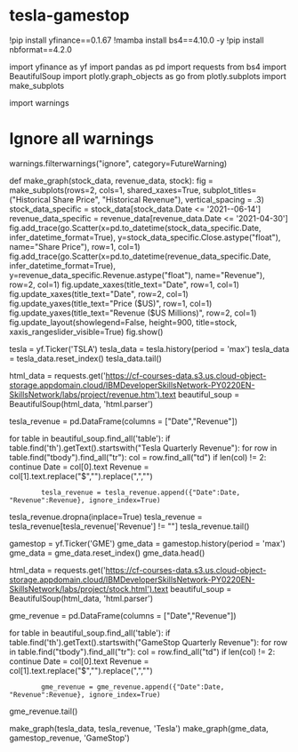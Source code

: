 # tesla-gamestop

!pip install yfinance==0.1.67
!mamba install bs4==4.10.0 -y
!pip install nbformat==4.2.0

import yfinance as yf
import pandas as pd
import requests
from bs4 import BeautifulSoup
import plotly.graph_objects as go
from plotly.subplots import make_subplots

import warnings
# Ignore all warnings
warnings.filterwarnings("ignore", category=FutureWarning)

def make_graph(stock_data, revenue_data, stock):
    fig = make_subplots(rows=2, cols=1, shared_xaxes=True, subplot_titles=("Historical Share Price", "Historical Revenue"), vertical_spacing = .3)
    stock_data_specific = stock_data[stock_data.Date <= '2021--06-14']
    revenue_data_specific = revenue_data[revenue_data.Date <= '2021-04-30']
    fig.add_trace(go.Scatter(x=pd.to_datetime(stock_data_specific.Date, infer_datetime_format=True), y=stock_data_specific.Close.astype("float"), name="Share Price"), row=1, col=1)
    fig.add_trace(go.Scatter(x=pd.to_datetime(revenue_data_specific.Date, infer_datetime_format=True), y=revenue_data_specific.Revenue.astype("float"), name="Revenue"), row=2, col=1)
    fig.update_xaxes(title_text="Date", row=1, col=1)
    fig.update_xaxes(title_text="Date", row=2, col=1)
    fig.update_yaxes(title_text="Price ($US)", row=1, col=1)
    fig.update_yaxes(title_text="Revenue ($US Millions)", row=2, col=1)
    fig.update_layout(showlegend=False,
    height=900,
    title=stock,
    xaxis_rangeslider_visible=True)
    fig.show()


tesla = yf.Ticker('TSLA')
tesla_data = tesla.history(period = 'max')
tesla_data = tesla_data.reset_index()
tesla_data.tail()

html_data = requests.get('https://cf-courses-data.s3.us.cloud-object-storage.appdomain.cloud/IBMDeveloperSkillsNetwork-PY0220EN-SkillsNetwork/labs/project/revenue.htm').text
beautiful_soup = BeautifulSoup(html_data, 'html.parser')

tesla_revenue = pd.DataFrame(columns = ["Date","Revenue"])

for table in beautiful_soup.find_all('table'):
    if table.find('th').getText().startswith("Tesla Quarterly Revenue"):
        for row in table.find("tbody").find_all("tr"):
            col = row.find_all("td")
            if len(col) != 2: continue
            Date = col[0].text
            Revenue = col[1].text.replace("$","").replace(",","")
               
            tesla_revenue = tesla_revenue.append({"Date":Date, "Revenue":Revenue}, ignore_index=True)

tesla_revenue.dropna(inplace=True)
tesla_revenue = tesla_revenue[tesla_revenue['Revenue'] != ""]
tesla_revenue.tail()

gamestop = yf.Ticker('GME')
gme_data = gamestop.history(period = 'max')
gme_data = gme_data.reset_index()
gme_data.head()

html_data = requests.get('https://cf-courses-data.s3.us.cloud-object-storage.appdomain.cloud/IBMDeveloperSkillsNetwork-PY0220EN-SkillsNetwork/labs/project/stock.html').text
beautiful_soup = BeautifulSoup(html_data, 'html.parser')

gme_revenue = pd.DataFrame(columns = ["Date","Revenue"])

for table in beautiful_soup.find_all('table'):
    if table.find('th').getText().startswith("GameStop Quarterly Revenue"):
        for row in table.find("tbody").find_all("tr"):
            col = row.find_all("td")
            if len(col) != 2: continue
            Date = col[0].text
            Revenue = col[1].text.replace("$","").replace(",","")
               
            gme_revenue = gme_revenue.append({"Date":Date, "Revenue":Revenue}, ignore_index=True)

gme_revenue.tail()

make_graph(tesla_data, tesla_revenue, 'Tesla')
make_graph(gme_data, gamestop_revenue, 'GameStop')
